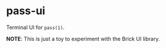 # pass-ui

Terminal UI for `pass(1)`.

**NOTE**: This is just a toy to experiment with the Brick UI library.
